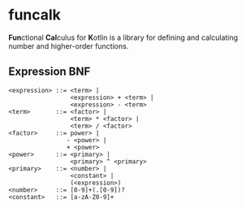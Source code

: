 funcalk
=======
**Fun**ctional **Cal**culus for **K**otlin is a library for defining and calculating
number and higher-order functions. 

Expression BNF
--------------
    <expression> ::= <term> |
                     <expression> + <term> |
                     <expression> - <term>
    <term>       ::= <factor> |
                     <term> * <factor> |
                     <term> / <factor>
    <factor>     ::= power> |
                    - <power> |
                    + <power>
    <power>      ::= <primary> |
                     <primary> ^ <primary>
    <primary>    ::= <number> |
                     <constant> |
                     (<expression>)
    <number>     ::= [0-9]+(.[0-9])?
    <constant>   ::= [a-zA-Z0-9]+